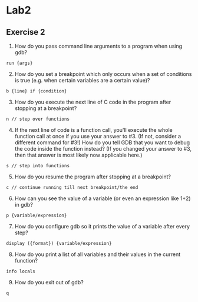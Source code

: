 # Lab2

## Exercise 2

1. How do you pass command line arguments to a program when using gdb?
```
run {args}
```
2. How do you set a breakpoint which only occurs when a set of conditions is true (e.g. when certain variables are a certain value)?
```
b {line} if {condition}
```
3. How do you execute the next line of C code in the program after stopping at a breakpoint?
```
n // step over functions
```
4. If the next line of code is a function call, you'll execute the whole function call at once if you use your answer to #3. (If not, consider a different command for #3!) How do you tell GDB that you want to debug the code inside the function instead? (If you changed your answer to #3, then that answer is most likely now applicable here.)
```
s // step into functions
```
5. How do you resume the program after stopping at a breakpoint?
```
c // continue running till next breakpoint/the end
```
6. How can you see the value of a variable (or even an expression like 1+2) in gdb?
```
p {variable/expression}
```
7. How do you configure gdb so it prints the value of a variable after every step?
```
display ({format}) {variable/expression}
```
8. How do you print a list of all variables and their values in the current function?
```
info locals
```
9. How do you exit out of gdb?
```
q
```
